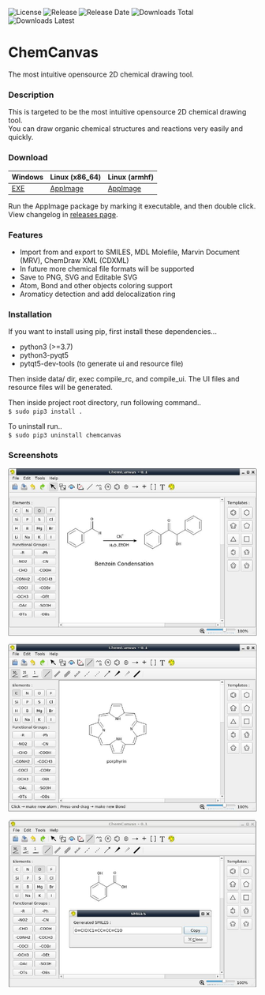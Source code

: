 ![License](https://img.shields.io/github/license/ksharindam/chemcanvas)
![Release](https://img.shields.io/github/v/release/ksharindam/chemcanvas)
![Release Date](https://img.shields.io/github/release-date/ksharindam/chemcanvas)
![Downloads Total](https://img.shields.io/github/downloads/ksharindam/chemcanvas/total)
![Downloads Latest](https://img.shields.io/github/downloads/ksharindam/chemcanvas/latest/total)

# ChemCanvas

The most intuitive opensource 2D chemical drawing tool.  


### Description

This is targeted to be the most intuitive opensource 2D chemical drawing tool.  
You can draw organic chemical structures and reactions very easily and quickly.  

### Download

|   Windows     | Linux (x86_64)| Linux (armhf) |  
| ------------- | ------------- | ------------- |  
| [EXE](https://github.com/ksharindam/chemcanvas/releases/latest/download/ChemCanvas.exe) | [AppImage](https://github.com/ksharindam/chemcanvas/releases/latest/download/ChemCanvas-x86_64.AppImage)  | [AppImage](https://github.com/ksharindam/chemcanvas/releases/latest/download/ChemCanvas-armhf.AppImage) |  

Run the AppImage package by marking it executable, and then double click.  
View changelog in [releases page](https://github.com/ksharindam/chemcanvas/releases).  

### Features
* Import from and export to SMILES, MDL Molefile, Marvin Document (MRV), ChemDraw XML (CDXML)  
* In future more chemical file formats will be supported  
* Save to PNG, SVG and Editable SVG  
* Atom, Bond and other objects coloring support  
* Aromaticy detection and add delocalization ring  


### Installation

If you want to install using pip, first install these dependencies...  

* python3 (>=3.7)  
* python3-pyqt5  
* pytqt5-dev-tools (to generate ui and resource file)  

Then inside data/ dir, exec compile_rc, and compile_ui. The UI files and resource files will be generated.  

Then inside project root directory, run following command..  
`$ sudo pip3 install .`  

To uninstall run..  
`$ sudo pip3 uninstall chemcanvas`    



### Screenshots

![Screenshot1](data/screenshots/Screenshot1.jpg)  


![Screenshot2](data/screenshots/Screenshot2.jpg)  


![Screenshot3](data/screenshots/Screenshot3.jpg)  

